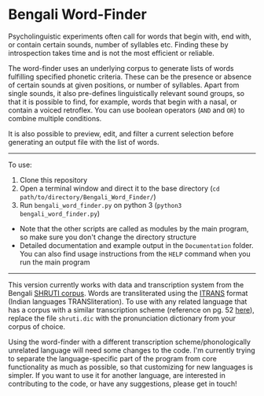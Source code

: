 # Bengali Word-Finder  

Psycholinguistic experiments often call for words that begin with, end with, or contain certain sounds, number of syllables etc. Finding these by introspection takes time and is not the most efficient or reliable.

The word-finder uses an underlying corpus to generate lists of words fulfilling specified phonetic criteria. These can be the presence or absence of certain sounds at given positions, or number of syllables. Apart from single sounds, it also pre-defines linguistically relevant sound groups, so that it is possible to find, for example, words that begin with a nasal, or contain a voiced retroflex. You can use boolean operators (`AND` and `OR`) to combine multiple conditions.

It is also possible to preview, edit, and filter a current selection before generating an output file with the list of words.

--------
To use:

1. Clone this repository
2. Open a terminal window and direct it to the base directory (`cd path/to/directory/Bengali_Word_Finder/`)
3. Run `bengali_word_finder.py` on python 3 (`python3 bengali_word_finder.py`)
- Note that the other scripts are called as modules by the main program, so make sure you don't change the directory structure
- Detailed documentation and example output in the `Documentation` folder. You can also find usage instructions from the `HELP` command when you run the main program

-------


This version currently works with data and transcription system from the Bengali [SHRUTI corpus](http://cse.iitkgp.ac.in/~pabitra/shruti_corpus.html). Words are transliterated using the [ITRANS](https://www.aczoom.com/itrans/html/tblall/tblall.html) format (Indian languages TRANSliteration). To use with any related language that has a corpus with a similar transcription scheme (reference on pg. 52 [here](http://cse.iitkgp.ac.in/~pabitra/paper/ococosda11.pdf)), replace the file `shruti.dic` with the pronunciation dictionary from your corpus of choice.

Using the word-finder with a different transcription scheme/phonologically unrelated language will need some changes to the code. I'm currently trying to separate the language-specific part of the program from core functionality as much as possible, so that customizing for new languages is simpler. If you want to use it for another language, are interested in contributing to the code, or have any suggestions, please get in touch! 
 
